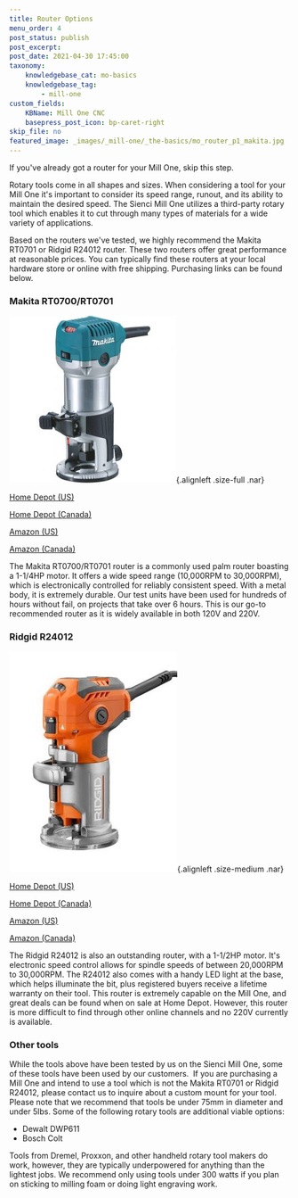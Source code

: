 ```yaml
---
title: Router Options
menu_order: 4
post_status: publish
post_excerpt:  
post_date: 2021-04-30 17:45:00
taxonomy:
    knowledgebase_cat: mo-basics
    knowledgebase_tag:
        - mill-one
custom_fields:
    KBName: Mill One CNC
    basepress_post_icon: bp-caret-right
skip_file: no
featured_image: _images/_mill-one/_the-basics/mo_router_p1_makita.jpg
---
```


If you've already got a router for your Mill One, skip this step.

Rotary tools come in all shapes and sizes. When considering a tool for your Mill One it's important to consider its speed range, runout, and its ability to maintain the desired speed. The Sienci Mill One utilizes a third-party rotary tool which enables it to cut through many types of materials for a wide variety of applications.

Based on the routers we've tested, we highly recommend the Makita RT0701 or Ridgid R24012 router. These two routers offer great performance at reasonable prices. You can typically find these routers at your local hardware store or online with free shipping. Purchasing links can be found below.

### Makita RT0700/RT0701

![](/_images/_mill-one/_the-basics/mo_router_p1_makita.jpg){.alignleft .size-full .nar}

<a href="http://www.homedepot.com/p/Makita-1-1-4-HP-Compact-Router-RT0701C/204247210" target="_blank" rel="noopener noreferrer">Home Depot (US)</a>

<a href="https://www.homedepot.ca/en/home/p.compact-router.1000848739.html" target="_blank" rel="noopener noreferrer">Home Depot (Canada)</a>

<a href="https://www.amazon.com/Makita-RT0701C-1-1-Compact-Router/dp/B00E7D3V4S/" target="_blank" rel="noopener noreferrer">Amazon (US)</a>

<a href="https://www.amazon.ca/gp/product/B00E7D3V4S?ie=UTF8" target="_blank" rel="noopener noreferrer">Amazon (Canada)</a>

The Makita RT0700/RT0701 router is a commonly used palm router boasting a 1-1/4HP motor. It offers a wide speed range (10,000RPM to 30,000RPM), which is electronically controlled for reliably consistent speed. With a metal body, it is extremely durable. Our test units have been used for hundreds of hours without fail, on projects that take over 6 hours. This is our go-to recommended router as it is widely available in both 120V and 220V.

### Ridgid R24012

![](/_images/_mill-one/_the-basics/mo_router_p2_ridgid.jpg){.alignleft .size-medium .nar}

<a href="http://www.homedepot.com/p/RIDGID-5-5-Amp-Corded-Compact-Router-R24012/100337039" target="_blank" rel="noopener noreferrer">Home Depot (US)</a>

<a href="https://www.homedepot.ca/en/home/p.laminate-trimmer.1000418275.html" target="_blank" rel="noopener noreferrer">Home Depot (Canada)</a>

<a href="https://www.amazon.com/Ridgid-R2401-Laminate-Trim-Router/dp/B001W0ZI7C/" target="_blank" rel="noopener noreferrer">Amazon (US)</a>

<a href="https://www.amazon.ca/RIDGID-Corded-Compact-Micro-Adjust-R24012/dp/B01C67DJSO/" target="_blank" rel="noopener noreferrer">Amazon (Canada)</a>

The Ridgid R24012 is also an outstanding router, with a 1-1/2HP motor. It's electronic speed control allows for spindle speeds of between 20,000RPM to 30,000RPM. The R24012 also comes with a handy LED light at the base, which helps illuminate the bit, plus registered buyers receive a lifetime warranty on their tool. This router is extremely capable on the Mill One, and great deals can be found when on sale at Home Depot. However, this router is more difficult to find through other online channels and no 220V currently is available.

### Other tools

While the tools above have been tested by us on the Sienci Mill One, some of these tools have been used by our customers.  If you are purchasing a Mill One and intend to use a tool which is not the Makita RT0701 or Ridgid R24012, please contact us to inquire about a custom mount for your tool. Please note that we recommend that tools be under 75mm in diameter and under 5lbs. Some of the following rotary tools are additional viable options:

<ul>
  <li>Dewalt DWP611</li>
  <li>Bosch Colt</li>
</ul>

Tools from Dremel, Proxxon, and other handheld rotary tool makers do work, however, they are typically underpowered for anything than the lightest jobs. We recommend only using tools under 300 watts if you plan on sticking to milling foam or doing light engraving work.
